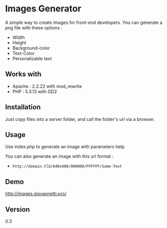Images Generator
================

A simple way to create images for front-end developers.
You can generate a png file with these options :
* Width
* Height
* Background-color
* Text-Color
* Personalizable text


Works with
----------

- Apache : 2.2.22 with mod_rewrite
- PHP : 5.3.13 with GD2


Installation
------------

Just copy files into a server folder, and call the folder's url via a browser.


Usage
-----

Use index.php to generate an image with parameters help.

You can also generate an image with this url format :
- `http://domain.tld/640x480/000000/FFFFFF/Some-Text`


Demo
-----

http://images.giovannetti.pro/


Version
-------

0.3